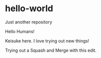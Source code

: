 # hello-world
Just another repository

Hello Humans!

Keisuke here. I love trying out new things!

Trying out a Squash and Merge with this edit.
